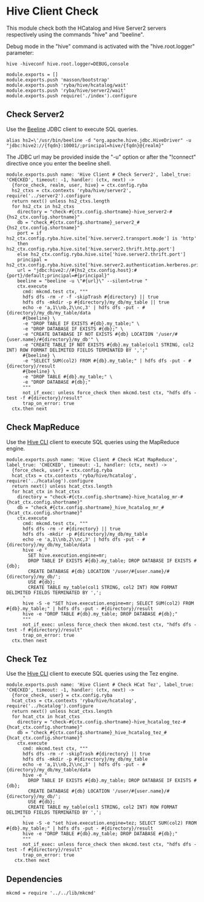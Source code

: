 
# Hive Client Check

This module check both the HCatalog and Hive Server2 servers respectively using
the commands "hive" and "beeline".

Debug mode in the "hive" command is activated with the "hive.root.logger"
parameter:

```
hive -hiveconf hive.root.logger=DEBUG,console
```

    module.exports = []
    module.exports.push 'masson/bootstrap'
    module.exports.push 'ryba/hive/hcatalog/wait'
    module.exports.push 'ryba/hive/server2/wait'
    module.exports.push require('./index').configure

## Check Server2

Use the [Beeline][beeline] JDBC client to execute SQL queries.

```
alias hs2=\'/usr/bin/beeline -d "org.apache.hive.jdbc.HiveDriver" -u "jdbc:hive2://{fqdn}:10001/;principal=hive/{fqdn}@{realm}"
```

The JDBC url may be provided inside the "-u" option or after the "!connect"
directive once you enter the beeline shell.

    module.exports.push name: 'Hive Client # Check Server2', label_true: 'CHECKED', timeout: -1, handler: (ctx, next) ->
      {force_check, realm, user, hive} = ctx.config.ryba
      hs2_ctxs = ctx.contexts 'ryba/hive/server2', require('../server2').configure
      return next() unless hs2_ctxs.length
      for hs2_ctx in hs2_ctxs
        directory = "check-#{ctx.config.shortname}-hive_server2-#{hs2_ctx.config.shortname}"
        db = "check_#{ctx.config.shortname}_server2_#{hs2_ctx.config.shortname}"
        port = if hs2_ctx.config.ryba.hive.site['hive.server2.transport.mode'] is 'http'
        then hs2_ctx.config.ryba.hive.site['hive.server2.thrift.http.port']
        else hs2_ctx.config.ryba.hive.site['hive.server2.thrift.port']
        principal = hs2_ctx.config.ryba.hive.site['hive.server2.authentication.kerberos.principal']
        url = "jdbc:hive2://#{hs2_ctx.config.host}:#{port}/default;principal=#{principal}"
        beeline = "beeline -u \"#{url}\" --silent=true "
        ctx.execute
          cmd: mkcmd.test ctx, """
          hdfs dfs -rm -r -f -skipTrash #{directory} || true
          hdfs dfs -mkdir -p #{directory}/my_db/my_table || true
          echo -e 'a,1\\nb,2\\nc,3' | hdfs dfs -put - #{directory}/my_db/my_table/data
          #{beeline} \
          -e "DROP TABLE IF EXISTS #{db}.my_table;" \
          -e "DROP DATABASE IF EXISTS #{db};" \
          -e "CREATE DATABASE IF NOT EXISTS #{db} LOCATION '/user/#{user.name}/#{directory}/my_db'" \
          -e "CREATE TABLE IF NOT EXISTS #{db}.my_table(col1 STRING, col2 INT) ROW FORMAT DELIMITED FIELDS TERMINATED BY ',';"
          #{beeline} \
          -e "SELECT SUM(col2) FROM #{db}.my_table;" | hdfs dfs -put - #{directory}/result
          #{beeline} \
          -e "DROP TABLE #{db}.my_table;" \
          -e "DROP DATABASE #{db};"
          """
          not_if_exec: unless force_check then mkcmd.test ctx, "hdfs dfs -test -f #{directory}/result"
          trap_on_error: true
      ctx.then next

## Check MapReduce

Use the [Hive CLI][hivecli] client to execute SQL queries using the MapReduce
engine.

    module.exports.push name: 'Hive Client # Check HCat MapReduce', label_true: 'CHECKED', timeout: -1, handler: (ctx, next) ->
      {force_check, user} = ctx.config.ryba
      hcat_ctxs = ctx.contexts 'ryba/hive/hcatalog', require('../hcatalog').configure
      return next() unless hcat_ctxs.length
      for hcat_ctx in hcat_ctxs
        directory = "check-#{ctx.config.shortname}-hive_hcatalog_mr-#{hcat_ctx.config.shortname}"
        db = "check_#{ctx.config.shortname}_hive_hcatalog_mr_#{hcat_ctx.config.shortname}"
        ctx.execute
          cmd: mkcmd.test ctx, """
          hdfs dfs -rm -r #{directory} || true
          hdfs dfs -mkdir -p #{directory}/my_db/my_table
          echo -e 'a,1\\nb,2\\nc,3' | hdfs dfs -put - #{directory}/my_db/my_table/data
          hive -e "
            SET hive.execution.engine=mr;
            DROP TABLE IF EXISTS #{db}.my_table; DROP DATABASE IF EXISTS #{db};
            CREATE DATABASE #{db} LOCATION '/user/#{user.name}/#{directory}/my_db/';
            USE #{db};
            CREATE TABLE my_table(col1 STRING, col2 INT) ROW FORMAT DELIMITED FIELDS TERMINATED BY ',';
          "
          hive -S -e "SET hive.execution.engine=mr; SELECT SUM(col2) FROM #{db}.my_table;" | hdfs dfs -put - #{directory}/result
          hive -e "DROP TABLE #{db}.my_table; DROP DATABASE #{db};"
          """
          not_if_exec: unless force_check then mkcmd.test ctx, "hdfs dfs -test -f #{directory}/result"
          trap_on_error: true
      ctx.then next

## Check Tez

Use the [Hive CLI][hivecli] client to execute SQL queries using the Tez engine.

    module.exports.push name: 'Hive Client # Check HCat Tez', label_true: 'CHECKED', timeout: -1, handler: (ctx, next) ->
      {force_check, user} = ctx.config.ryba
      hcat_ctxs = ctx.contexts 'ryba/hive/hcatalog', require('../hcatalog').configure
      return next() unless hcat_ctxs.length
      for hcat_ctx in hcat_ctxs
        directory = "check-#{ctx.config.shortname}-hive_hcatalog_tez-#{hcat_ctx.config.shortname}"
        db = "check_#{ctx.config.shortname}_hive_hcatalog_tez_#{hcat_ctx.config.shortname}"
        ctx.execute
          cmd: mkcmd.test ctx, """
          hdfs dfs -rm -r -skipTrash #{directory} || true
          hdfs dfs -mkdir -p #{directory}/my_db/my_table
          echo -e 'a,1\\nb,2\\nc,3' | hdfs dfs -put - #{directory}/my_db/my_table/data
          hive -e "
            DROP TABLE IF EXISTS #{db}.my_table; DROP DATABASE IF EXISTS #{db};
            CREATE DATABASE #{db} LOCATION '/user/#{user.name}/#{directory}/my_db/';
            USE #{db};
            CREATE TABLE my_table(col1 STRING, col2 INT) ROW FORMAT DELIMITED FIELDS TERMINATED BY ',';
          "
          hive -S -e "set hive.execution.engine=tez; SELECT SUM(col2) FROM #{db}.my_table;" | hdfs dfs -put - #{directory}/result
          hive -e "DROP TABLE #{db}.my_table; DROP DATABASE #{db};"
          """
          not_if_exec: unless force_check then mkcmd.test ctx, "hdfs dfs -test -f #{directory}/result"
          trap_on_error: true
       ctx.then next

## Dependencies

    mkcmd = require '../../lib/mkcmd'

[hivecli]: https://cwiki.apache.org/confluence/display/Hive/LanguageManual+Cli
[beeline]: https://cwiki.apache.org/confluence/display/Hive/HiveServer2+Clients#HiveServer2Clients-Beeline%E2%80%93NewCommandLineShell


